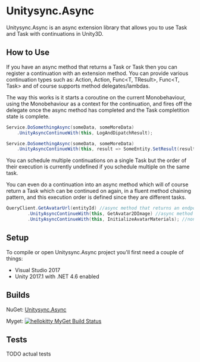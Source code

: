 # Unitysync.Async

Unitysync.Async is an async extension library that allows you to use Task and Task<T> with continuations in Unity3D.

## How to Use

If you have an async method that returns a Task or Task<T> then you can register a continuation with an extension method. You can provide various continuation types such as: Action, Action<T>, Func<T, TResult>, Func<T, Task<TResult>> and of course supports method delegates/lambdas.

The way this works is it starts a coroutine on the current Monobehaviour, using the Monobehaviour as a context for the continuation, and fires off the delegate once the async method has completed and the Task completition state is complete.

```csharp
Service.DoSomethingAsync(someData, someMoreData)
	.UnityAsyncContinueWith(this, LogAndDipatchResult);
```

```csharp
Service.DoSomethingAsync(someData, someMoreData)
	.UnityAsyncContinueWith(this, result => SomeEntity.SetResult(result.Something));
```

You can schedule multiple continuations on a single Task but the order of their execution is currently undefined if you schedule multiple on the same task.

You can even do a continuation into an async method which will of course return a Task<T> which can be continued on again, in a fluent method chaining pattern, and this execution order is defined since they are different tasks.
	
```csharp
QueryClient.GetAvatarUrl(entityId) //async method that returns an endpoint
		.UnityAsyncContinueWith(this, GetAvatar2DImage) //async method that queries the endpoint for the avatar image
		.UnityAsyncContinueWith(this, InitializeAvatarMaterials); //non-async method that initializes the avatar materials
```	

## Setup

To compile or open Unitysync.Async project you'll first need a couple of things:

* Visual Studio 2017
* Unity 2017.1 with .NET 4.6 enabled

## Builds

NuGet: [Unitysync.Async](https://www.nuget.org/packages/Unitysync.Async/)

Myget: [![hellokitty MyGet Build Status](https://www.myget.org/BuildSource/Badge/hellokitty?identifier=f89338ba-bf06-478a-9131-ab52b4855aa5)](https://www.myget.org/)

## Tests

TODO actual tests
